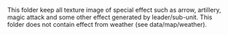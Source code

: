 This folder keep all texture image of special effect such as arrow, artillery, magic attack and some other effect
generated by leader/sub-unit. This folder does not contain effect from weather (see data/map/weather).